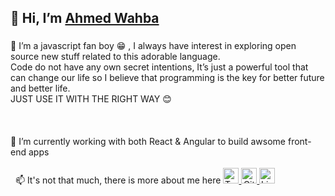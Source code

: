  ## 👋 Hi, I’m [Ahmed Wahba](https://github.com/ahmedwahba)

###


  👀 I’m a javascript fan boy 😁 , I always have interest in exploring open source new stuff related to this adorable language. 
  \
  Code do not have any own secret intentions, 
  It’s just a powerful tool that can change our life so I believe that programming is the key for better future and better life.\
  JUST USE IT WITH THE RIGHT WAY 😊     
  \
  &nbsp;
  \
  &nbsp;     
🌱 I’m currently working with both React & Angular to build awsome front-end apps 
  \
  &nbsp;
  \
  &nbsp;
📫 It's not that much, there is more about me here 
<span align="center">
	<a href="https://twitter.com/wahba_90">
    <img src="https://user-images.githubusercontent.com/11292384/197378498-9f3d9da3-4214-4190-bd3b-23ba32ec87ed.svg" width="25" alt="Twitter">
  </a>
	<a href="https://github.com/ahmedwahba">
    <img src="https://user-images.githubusercontent.com/11292384/197378369-e60103d5-b1f6-4c50-ad50-3d6033712d50.svg" width="25" alt="GitHub">
  </a>
	<a href="https://www.linkedin.com/in/ahmedwahba">
    <img src="https://user-images.githubusercontent.com/11292384/197378610-79533cc9-a0ec-47b9-a421-49bb8de50ad1.png" width="25" alt="LinkedIn">
  </a>
</span> 

<!---
ahmedwahba/ahmedwahba is a ✨ special ✨ repository because its `README.md` (this file) appears on your GitHub profile.
You can click the Preview link to take a look at your changes.
--->

